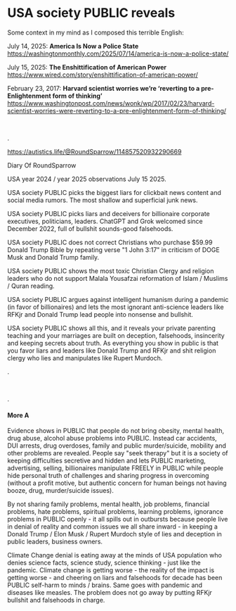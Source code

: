 # USA society PUBLIC reveals

Some context in my mind as I composed this terrible English:

July 14, 2025: **America Is Now a Police State**   
https://washingtonmonthly.com/2025/07/14/america-is-now-a-police-state/

July 15, 2025: **The Enshittification of American Power**    
https://www.wired.com/story/enshittification-of-american-power/

February 23, 2017: **Harvard scientist worries we’re ‘reverting to a pre-Enlightenment form of thinking’**   
https://www.washingtonpost.com/news/wonk/wp/2017/02/23/harvard-scientist-worries-were-reverting-to-a-pre-enlightenment-form-of-thinking/

&nbsp;

.

https://autistics.life/@RoundSparrow/114857520932290669

Diary Of RoundSparrow

USA year 2024 / year 2025 observations July 15 2025.

USA society PUBLIC picks the biggest liars for clickbait news content and social media rumors. The most shallow and superficial junk news.

USA society PUBLIC picks liars and deceivers for billionaire corporate executives, politicians, leaders. ChatGPT and Grok welcomed since December 2022, full of bullshit sounds-good falsehoods.

USA society PUBLIC does not correct Christians who purchase $59.99 Donald Trump Bible by repeating verse "1 John 3:17" in criticism of DOGE Musk and Donald Trump family. 

USA society PUBLIC shows the most toxic Christian Clergy and religion leaders who do not support Malala Yousafzai reformation of Islam / Muslims / Quran reading.

USA society PUBLIC argues against intelligent humanism during a pandemic (in favor of billionaires) and lets the most ignorant anti-science leaders like RFKjr and Donald Trump lead people into nonsense and bullshit.

USA society PUBLIC shows all this, and it reveals your private parenting teaching and your marriages are built on deception, falsehoods, insincerity and keeping secrets about truth. As everything you show in public is that you favor liars and leaders like Donald Trump and RFKjr and shit religion clergy who lies and manipulates like Rupert Murdoch.

.

&nbsp;

.

#### More A

Evidence shows in PUBLIC that people do not bring obesity, mental health, drug abuse, alcohol abuse problems into PUBLIC. Instead car accidents, DUI arrests, drug overdoses, family and public murder/suicide, mobility and other problems are revealed. People say "seek therapy" but it is a society of keeping difficulties secretive and hidden and lets PUBLIC marketing, advertising, selling, billionaires manipulate FREELY in PUBLIC while people hide personal truth of challenges and sharing progress in overcoming (without a profit motive, but authentic concern for human beings not having booze, drug, murder/suicide issues).

By not sharing family problems, mental health, job problems, financial problems, hate problems, spiritual problems, learning problems, ignorance problems in PUBLIC openly - it all spills out in outbursts because people live in denial of reality and common issues we all share inward - in keeping a Donald Trump / Elon Musk / Rupert Murdoch style of lies and deception in public leaders, business owners.

Climate Change denial is eating away at the minds of USA population who denies science facts, science study, science thinking - just like the pandemic. Climate change is getting worse - the reality of the impact is getting worse - and cheering on liars and falsehoods for decade has been PUBLIC self-harm to minds / brains. Same goes with pandemic and diseases like measles. The problem does not go away by putting RFKjr bullshit and falsehoods in charge.
